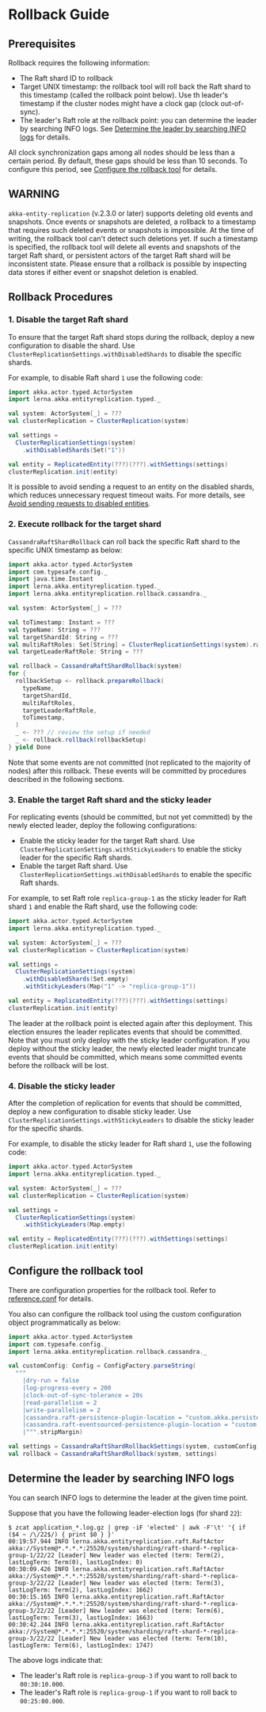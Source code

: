 # Rollback Guide

## Prerequisites

Rollback requires the following information:

* The Raft shard ID to rollback
* Target UNIX timestamp: the rollback tool will roll back the Raft shard to this timestamp (called the rollback point
  below). Use th leader's timestamp if the cluster nodes might have a clock gap (clock out-of-sync).
* The leader's Raft role at the rollback point: you can determine the leader by searching INFO logs.
  See [Determine the leader by searching INFO logs](#determine-the-leader-by-searching-info-logs) for details.

All clock synchronization gaps among all nodes should be less than a certain period. By default, these gaps should be
less than 10 seconds. To configure this period, see [Configure the rollback tool](#configure-the-rollback-tool) for
details.

## WARNING

`akka-entity-replication` (v.2.3.0 or later) supports deleting old events and snapshots. Once events or snapshots
are deleted, a rollback to a timestamp that requires such deleted events or snapshots is impossible. At the time of
writing, the rollback tool can't detect such deletions yet. If such a timestamp is specified, the rollback tool will
delete all events and snapshots of the target Raft shard, or persistent actors of the target Raft shard will be
inconsistent state. Please ensure that a rollback is possible by inspecting data stores if either event or snapshot
deletion is enabled.

## Rollback Procedures

### 1. Disable the target Raft shard

To ensure that the target Raft shard stops during the rollback, deploy a new configuration to disable the shard.
Use `ClusterReplicationSettings.withDisabledShards` to disable the specific shards.

For example, to disable Raft shard `1` use the following code:

```scala
import akka.actor.typed.ActorSystem
import lerna.akka.entityreplication.typed._

val system: ActorSystem[_] = ???
val clusterReplication = ClusterReplication(system)

val settings =
  ClusterReplicationSettings(system)
    .withDisabledShards(Set("1"))

val entity = ReplicatedEntity(???)(???).withSettings(settings)
clusterReplication.init(entity)
```

It is possible to avoid sending a request to an entity on the disabled shards, which reduces unnecessary request
timeout waits. For more details, see [Avoid sending requests to disabled entities](typed/implementation_guide.md#avoid-sending-requests-to-disabled-entities).

### 2. Execute rollback for the target shard

`CassandraRaftShardRollback` can roll back the specific Raft shard to the specific UNIX timestamp as below:

```scala
import akka.actor.typed.ActorSystem
import com.typesafe.config._
import java.time.Instant
import lerna.akka.entityreplication.typed._
import lerna.akka.entityreplication.rollback.cassandra._

val system: ActorSystem[_] = ???

val toTimestamp: Instant = ???
val typeName: String = ???
val targetShardId: String = ???
val multiRaftRoles: Set[String] = ClusterReplicationSettings(system).raftSettings.multiRaftRoles
val targetLeaderRaftRole: String = ???

val rollback = CassandraRaftShardRollback(system)
for {
  rollbackSetup <- rollback.prepareRollback(
    typeName,
    targetShardId,
    multiRaftRoles,
    targetLeaderRaftRole,
    toTimestamp,
  )
  _ <- ??? // review the setup if needed
  _ <- rollback.rollback(rollbackSetup)
} yield Done
```

Note that some events are not committed (not replicated to the majority of nodes) after this rollback. These events will
be committed by procedures described in the following sections.

### 3. Enable the target Raft shard and the sticky leader

For replicating events (should be committed, but not yet committed) by the newly elected leader, deploy the following
configurations:

* Enable the sticky leader for the target Raft shard. Use `ClusterReplicationSettings.withStickyLeaders` to enable the
  sticky leader for the specific Raft shards.
* Enable the target Raft shard. Use `ClusterReplicationSettings.withDisabledShards` to enable the specific Raft shards.

For example, to set Raft role `replica-group-1` as the sticky leader for Raft shard `1` and enable the Raft shard, use
the following code:

```scala
import akka.actor.typed.ActorSystem
import lerna.akka.entityreplication.typed._

val system: ActorSystem[_] = ???
val clusterReplication = ClusterReplication(system)

val settings =
  ClusterReplicationSettings(system)
    .withDisabledShards(Set.empty)
    .withStickyLeaders(Map("1" -> "replica-group-1"))

val entity = ReplicatedEntity(???)(???).withSettings(settings)
clusterReplication.init(entity)
```

The leader at the rollback point is elected again after this deployment. This election ensures the leader replicates
events that should be committed. Note that you must only deploy with the sticky leader configuration. If you deploy
without the sticky leader, the newly elected leader might truncate events that should be committed, which means some
committed events before the rollback will be lost.

### 4. Disable the sticky leader

After the completion of replication for events that should be committed, deploy a new configuration to disable sticky
leader. Use `ClusterReplicationSettings.withStickyLeaders` to disable the sticky leader for the specific shards.

For example, to disable the sticky leader for Raft shard `1`, use the following code:

```scala
import akka.actor.typed.ActorSystem
import lerna.akka.entityreplication.typed._

val system: ActorSystem[_] = ???
val clusterReplication = ClusterReplication(system)

val settings =
  ClusterReplicationSettings(system)
    .withStickyLeaders(Map.empty)

val entity = ReplicatedEntity(???)(???).withSettings(settings)
clusterReplication.init(entity)
```

## Configure the rollback tool

There are configuration properties for the rollback tool. Refer
to [reference.conf](../rollback-tool-cassandra/src/main/resources/reference.conf) for details.

You also can configure the rollback tool using the custom configuration object programmatically as below:

```scala
import akka.actor.typed.ActorSystem
import com.typesafe.config._
import lerna.akka.entityreplication.rollback.cassandra._

val customConfig: Config = ConfigFactory.parseString(
  """
    |dry-run = false
    |log-progress-every = 200
    |clock-out-of-sync-tolerance = 20s
    |read-parallelism = 2
    |write-parallelism = 2
    |cassandra.raft-persistence-plugin-location = "custom.akka.persistence.cassandra.plugin"
    |cassandra.raft-eventsourced-persistence-plugin-location = "custom.akka.persistence.cassandra.plugin"
    |""".stripMargin)

val settings = CassandraRaftShardRollbackSettings(system, customConfig)
val rollback = CassandraRaftShardRollback(system, settings)
```

## Determine the leader by searching INFO logs

You can search INFO logs to determine the leader at the given time point.

Suppose that you have the following leader-election logs (for shard `22`):

```
$ zcat application_*.log.gz | grep -iF 'elected' | awk -F'\t' '{ if ($4 ~ /\/22$/) { print $0 } }'
00:19:57.944 INFO lerna.akka.entityreplication.raft.RaftActor akka://System@*.*.*.*:25520/system/sharding/raft-shard-*-replica-group-1/22/22 [Leader] New leader was elected (term: Term(2), lastLogTerm: Term(0), lastLogIndex: 0) 
00:30:09.426 INFO lerna.akka.entityreplication.raft.RaftActor akka://System@*.*.*.*:25520/system/sharding/raft-shard-*-replica-group-3/22/22 [Leader] New leader was elected (term: Term(3), lastLogTerm: Term(2), lastLogIndex: 1662)
00:30:15.165 INFO lerna.akka.entityreplication.raft.RaftActor akka://System@*.*.*.*:25520/system/sharding/raft-shard-*-replica-group-3/22/22 [Leader] New leader was elected (term: Term(6), lastLogTerm: Term(3), lastLogIndex: 1663)
00:30:42.244 INFO lerna.akka.entityreplication.raft.RaftActor akka://System@*.*.*.*:25520/system/sharding/raft-shard-*-replica-group-3/22/22 [Leader] New leader was elected (term: Term(10), lastLogTerm: Term(6), lastLogIndex: 1747)
```

The above logs indicate that:

* The leader's Raft role is `replica-group-3` if you want to roll back to `00:30:10.000`.
* The leader's Raft role is `replica-group-1` if you want to roll back to `00:25:00.000`.
